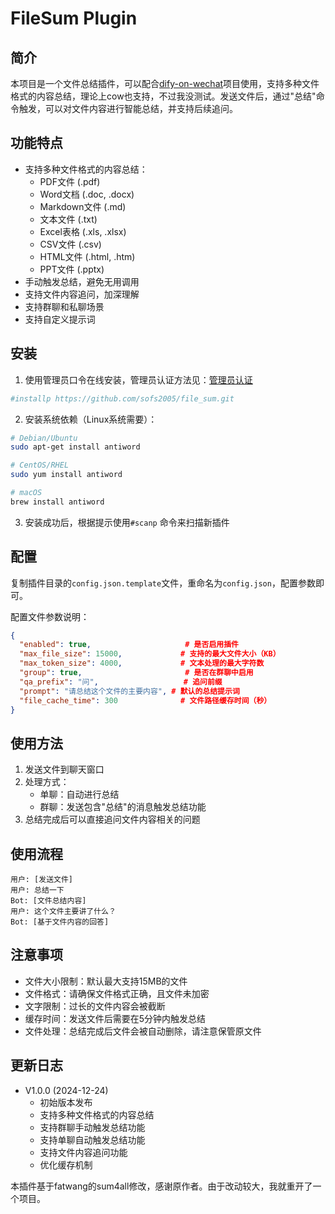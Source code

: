 # FileSum Plugin

## 简介
本项目是一个文件总结插件，可以配合[dify-on-wechat](https://github.com/hanfangyuan4396/dify-on-wechat)项目使用，支持多种文件格式的内容总结，理论上cow也支持，不过我没测试。发送文件后，通过"总结"命令触发，可以对文件内容进行智能总结，并支持后续追问。

## 功能特点
- 支持多种文件格式的内容总结：
  - PDF文件 (.pdf)
  - Word文档 (.doc, .docx)
  - Markdown文件 (.md)
  - 文本文件 (.txt)
  - Excel表格 (.xls, .xlsx)
  - CSV文件 (.csv)
  - HTML文件 (.html, .htm)
  - PPT文件 (.pptx)
- 手动触发总结，避免无用调用
- 支持文件内容追问，加深理解
- 支持群聊和私聊场景
- 支持自定义提示词

## 安装
1. 使用管理员口令在线安装，管理员认证方法见：[管理员认证](https://github.com/hanfangyuan4396/dify-on-wechat/tree/master/plugins/godcmd)
```bash
#installp https://github.com/sofs2005/file_sum.git
```

2. 安装系统依赖（Linux系统需要）：
```bash
# Debian/Ubuntu
sudo apt-get install antiword

# CentOS/RHEL
sudo yum install antiword

# macOS
brew install antiword
```

3. 安装成功后，根据提示使用`#scanp` 命令来扫描新插件

## 配置
复制插件目录的`config.json.template`文件，重命名为`config.json`，配置参数即可。

配置文件参数说明：
```json
{
  "enabled": true,                     # 是否启用插件
  "max_file_size": 15000,             # 支持的最大文件大小（KB）
  "max_token_size": 4000,             # 文本处理的最大字符数
  "group": true,                       # 是否在群聊中启用
  "qa_prefix": "问",                   # 追问前缀
  "prompt": "请总结这个文件的主要内容", # 默认的总结提示词
  "file_cache_time": 300              # 文件路径缓存时间（秒）
}
```

## 使用方法
1. 发送文件到聊天窗口
2. 处理方式：
   - 单聊：自动进行总结
   - 群聊：发送包含"总结"的消息触发总结功能
3. 总结完成后可以直接追问文件内容相关的问题

## 使用流程
```
用户: [发送文件]
用户: 总结一下
Bot: [文件总结内容]
用户: 这个文件主要讲了什么？
Bot: [基于文件内容的回答]
```

## 注意事项
- 文件大小限制：默认最大支持15MB的文件
- 文件格式：请确保文件格式正确，且文件未加密
- 文字限制：过长的文件内容会被截断
- 缓存时间：发送文件后需要在5分钟内触发总结
- 文件处理：总结完成后文件会被自动删除，请注意保管原文件

## 更新日志
- V1.0.0 (2024-12-24)
  - 初始版本发布
  - 支持多种文件格式的内容总结
  - 支持群聊手动触发总结功能
  - 支持单聊自动触发总结功能
  - 支持文件内容追问功能
  - 优化缓存机制

本插件基于fatwang的sum4all修改，感谢原作者。由于改动较大，我就重开了一个项目。

